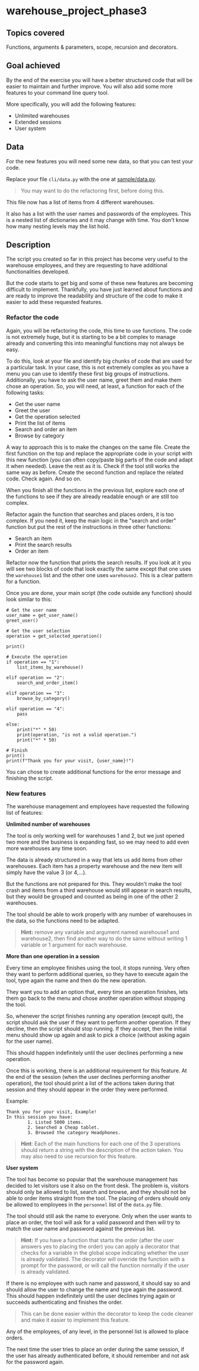 # warehouse_project_phase3

## Topics covered

Functions, arguments & parameters, scope, recursion and decorators.

## Goal achieved

By the end of the exercise you will have a better structured code that will be easier to maintain and further improve. You will also add some more features to your command line query tool.

More specifically, you will add the following features:

- Unlimited warehouses
- Extended sessions
- User system

## Data

For the new features you will need some new data, so that you can test your code.

Replace your file `cli/data.py` with the one at [sample/data.py](sample/data.py).

> You may want to do the refactoring first, before doing this.

This file now has a list of items from 4 different warehouses.

It also has a list with the user names and passwords of the employees. This is a nested list of dictionaries and it may change with time. You don't know how many nesting levels may the list hold.


## Description

The script you created so far in this project has become very useful to the warehouse employees, and they are requesting to have additional functionalities developed.

But the code starts to get big and some of these new features are becoming difficult to implement. Thankfully, you have just learned about functions and are ready to improve the readability and structure of the code to make it easier to add these requested features.

### Refactor the code

Again, you will be refactoring the code, this time to use functions. The code is not extremely huge, but it is starting to be a bit complex to manage already and converting this into meaningful functions may not always be easy.

To do this, look at your file and identify big chunks of code that are used for a particular task. In your case, this is not extremely complex as you have a menu you can use to identify these first big groups of instructions. Additionally, you have to ask the user name, greet them and make them chose an operation. So, you will need, at least, a function for each of the following tasks:

- Get the user name
- Greet the user
- Get the operation selected
- Print the list of items
- Search and order an item
- Browse by category

A way to approach this is to make the changes on the same file. Create the first function on the top and replace the appropriate code in your script with this new function (you can often copy/paste big parts of the code and adapt it when needed). Leave the rest as it is. Check if the tool still works the same way as before. Create the second function and replace the related code. Check again. And so on.

When you finish all the functions in the previous list, explore each one of the functions to see if they are already readable enough or are still too complex.

Refactor again the function that searches and places orders, it is too complex. If you need it, keep the main logic in the "search and order" function but put the rest of the instructions in three other functions:

- Search an item
- Print the search results
- Order an item

Refactor now the function that prints the search results. If you look at it you will see two blocks of code that look exactly the same except that one uses the `warehouse1` list and the other one uses `warehouse2`. This is a clear pattern for a function.

Once you are done, your main script (the code outside any function) should look similar to this:

```
# Get the user name
user_name = get_user_name()
greet_user()

# Get the user selection
operation = get_selected_operation()

print()

# Execute the operation
if operation == "1":
    list_items_by_warehouse()

elif operation == "2":
    search_and_order_item()

elif operation == "3":
    browse_by_category()

elif operation == "4":
    pass

else:
    print("*" * 50)
    print(operation, "is not a valid operation.")
    print("*" * 50)

# Finish
print()
print(f"Thank you for your visit, {user_name}!")
```

You can chose to create additional functions for the error message and finishing the script.

### New features

The warehouse management and employees have requested the following list of features:

**Unlimited number of warehouses**

The tool is only working well for warehouses 1 and 2, but we just opened two more and the business is expanding fast, so we may need to add even more warehouses any time soon.

The data is already structured in a way that lets us add items from other warehouses. Each item has a property warehouse and the new item will simply have the value 3 (or 4,...).

But the functions are not prepared for this. They wouldn't make the tool crash and items from a third warehouse would still appear in search results, but they would be grouped and counted as being in one of the other 2 warehouses.

The tool should be able to work properly with any number of warehouses in the data, so the functions need to be adapted.

> **Hint:** remove any variable and argument named warehouse1 and warehouse2, then find another way to do the same without writing 1 variable or 1 argument for each warehouse.

**More than one operation in a session**

Every time an employee finishes using the tool, it stops running. Very often they want to perform additional queries, so they have to execute again the tool, type again the name and then do the new operation.

They want you to add an option that, every time an operation finishes, lets them go back to the menu and chose another operation without stopping the tool.

So, whenever the script finishes running any operation (except quit), the script should ask the user if they want to perform another operation. If they decline, then the script should stop running. If they accept, then the initial menu should show up again and ask to pick a choice (without asking again for the user name).

This should happen indefinitely until the user declines performing a new operation.

Once this is working, there is an additional requirement for this feature. At the end of the session (when the user declines performing another operation), the tool should print a list of the actions taken during that session and they should appear in the order they were performed.

Example:

```
Thank you for your visit, Example!
In this session you have:
        1. Listed 5000 items.
        2. Searched a Cheap tablet.
        3. Browsed the category Headphones.
```

> **Hint**: Each of the main functions for each one of the 3 operations should return a string with the description of the action taken. You may also need to use recursion for this feature.

**User system**

The tool has become so popular that the warehouse management has decided to let visitors use it also on the front desk. The problem is, visitors should only be allowed to list, search and browse, and they should not be able to order items straight from the tool. The placing of orders should only be allowed to employees in the `personnel` list of the `data.py` file.

The tool should still ask the name to everyone. Only when the user wants to place an order, the tool will ask for a valid password and then will try to match the user name and password against the previous list.

> **Hint:** If you have a function that starts the order (after the user answers yes to placing the order) you can apply a decorator that checks for a variable in the global scope indicating whether the user is already validated. The decorator will override the function with a prompt for the password, or will call the function normally if the user is already validated.

If there is no employee with such name and password, it should say so and should allow the user to change the name and type again the password. This should happen indefinitely until the user declines trying again or succeeds authenticating and finishes the order.

> This can be done easier within the decorator to keep the code cleaner and make it easier to implement this feature.

Any of the employees, of any level, in the personnel list is allowed to place orders.

The next time the user tries to place an order during the same session, if the user has already authenticated before, it should remember and not ask for the password again.
